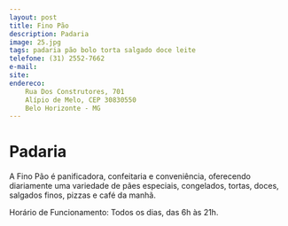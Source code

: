 ```yaml
---
layout: post
title: Fino Pão
description: Padaria
image: 25.jpg
tags: padaria pão bolo torta salgado doce leite
telefone: (31) 2552-7662
e-mail: 
site: 
endereco:
    Rua Dos Construtores, 701  
    Alípio de Melo, CEP 30830550
    Belo Horizonte - MG
---
```


# Padaria

A Fino Pão é panificadora, confeitaria e conveniência, oferecendo diariamente uma variedade de
pães especiais, congelados, tortas, doces, salgados finos, pizzas e café da manhã.

Horário de Funcionamento:
Todos os dias, das 6h às 21h.

 




